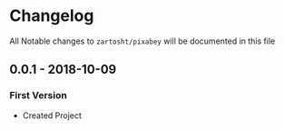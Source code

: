 # Changelog

All Notable changes to `zartosht/pixabey` will be documented in this file

## 0.0.1 - 2018-10-09
### First Version
- Created Project
